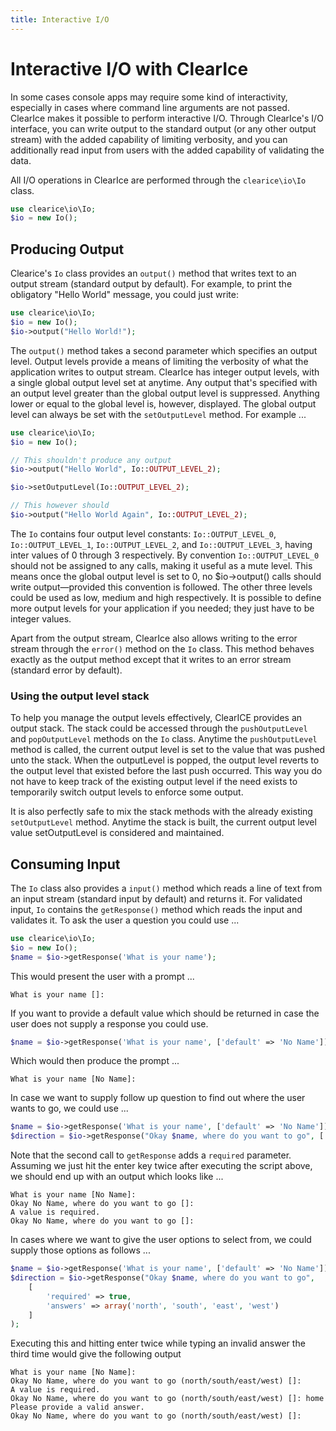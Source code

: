 ```yaml
---
title: Interactive I/O
---
```

Interactive I/O with ClearIce
=============================

In some cases console apps may require some kind of interactivity, especially in cases where command line arguments are not passed. ClearIce makes it possible to perform interactive I/O. Through ClearIce's I/O interface, you can write output to the standard output (or any other output stream) with the added capability of limiting verbosity, and you can additionally read input from users with the added capability of validating the data.

All I/O operations in ClearIce are performed through the `clearice\io\Io` class.

````php
use clearice\io\Io;
$io = new Io();
````

Producing Output
----------------
Clearice's `Io` class provides an `output()` method that writes text to an output stream (standard output by default). For example, to print the obligatory "Hello World" message, you could just write:

````php
use clearice\io\Io;
$io = new Io();
$io->output("Hello World!");
````

The `output()` method takes a second parameter which specifies an output level. Output levels provide a means of limiting the verbosity of what the application writes to output stream. ClearIce has integer output levels, with a single global output level set at anytime. Any output that's specified with an output level greater than the global output level is suppressed. Anything lower or equal to the global level is, however, displayed. The global output level can always be set with the `setOutputLevel` method. For example ...

````php
use clearice\io\Io;
$io = new Io();

// This shouldn't produce any output
$io->output("Hello World", Io::OUTPUT_LEVEL_2);

$io->setOutputLevel(Io::OUTPUT_LEVEL_2);

// This however should
$io->output("Hello World Again", Io::OUTPUT_LEVEL_2);
````

The `Io` contains four output level constants: `Io::OUTPUT_LEVEL_0`, `Io::OUTPUT_LEVEL_1`, `Io::OUTPUT_LEVEL_2`, and `Io::OUTPUT_LEVEL_3`, having inter values of 0 through 3 respectively. By convention `Io::OUTPUT_LEVEL_0` should not be assigned to any calls, making it useful as a mute level. This means once the global output level is set to 0, no $io->output() calls should write output&mdash;provided this convention is followed. The other three levels could be used as low, medium and high respectively. It is possible to define more output levels for your application if you needed; they just have to be integer values.

Apart from the output stream, ClearIce also allows writing to the error stream through the `error()` method on the `Io` class. This method behaves exactly as the output method except that it writes to an error stream (standard error by default).

### Using the output level stack
To help you manage the output levels effectively, ClearICE provides an output stack. The stack could be accessed through the `pushOutputLevel` and `popOutputLevel` methods on the `Io` class. Anytime the `pushOutputLevel` method is called, the current output level is set to the value that was pushed unto the stack. When the outputLevel is popped, the output level reverts to the output level that existed before the last push occurred. This way you do not have to keep track of the existing output level if the need exists to temporarily switch output levels to enforce some output.

It is also perfectly safe to mix the stack methods with the already existing `setOutputLevel` method. Anytime the stack is built, the current output level value setOutputLevel is considered and maintained.

Consuming Input
---------------
The `Io` class also provides a `input()` method which reads a line of text from an input stream (standard input by default) and returns it. For validated input, `Io` contains the `getResponse()` method which reads the input and validates it. To ask the user a question you could use ...

````php
use clearice\io\Io;
$io = new Io();
$name = $io->getResponse('What is your name');
````

This would present the user with a prompt ...

    What is your name []: 
    
If you want to provide a default value which should be returned in case the user
does not supply a response you could use.

````php
$name = $io->getResponse('What is your name', ['default' => 'No Name']);
````
Which would then produce the prompt ...

    What is your name [No Name]: 
    
In case we want to supply follow up question to find out where the user wants to go, we could use ...

````php
$name = $io->getResponse('What is your name', ['default' => 'No Name']);
$direction = $io->getResponse("Okay $name, where do you want to go", ['required' => true]);
````

Note that the second call to `getResponse` adds a `required` parameter. Assuming we just hit the enter key twice after executing the script above, we should end up with an output which looks like ...

    What is your name [No Name]: 
    Okay No Name, where do you want to go []: 
    A value is required.
    Okay No Name, where do you want to go []: 
    
In cases where we want to give the user options to select from, we could supply those options as follows ...

````php
$name = $io->getResponse('What is your name', ['default' => 'No Name']);
$direction = $io->getResponse("Okay $name, where do you want to go", 
    [
        'required' => true,
        'answers' => array('north', 'south', 'east', 'west')
    ]
);
````

Executing this and hitting enter twice while typing an invalid answer the third time would give the following output

    What is your name [No Name]: 
    Okay No Name, where do you want to go (north/south/east/west) []: 
    A value is required.
    Okay No Name, where do you want to go (north/south/east/west) []: home
    Please provide a valid answer.
    Okay No Name, where do you want to go (north/south/east/west) []: 
